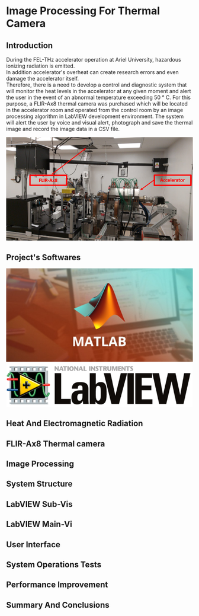# Image Processing For Thermal Camera

## Introduction

During the FEL-THz accelerator operation at Ariel University, hazardous ionizing radiation is emitted.<br />
In addition accelerator's overheat can create research errors and even damage the accelerator itself.<br />
Therefore, there is a need to develop a control and diagnostic system that will monitor the heat levels in the accelerator at any given moment and alert the user in the event of an abnormal temperature exceeding 50 ° C. For this purpose, a FLIR-Ax8 thermal camera was purchased which will be located in the accelerator room and operated from the control room by an image processing algorithm in LabVIEW development environment. The system will alert the user by voice and visual alert, photograph and save the thermal image and record the image data in a CSV file.

<p align="center">
  <img src="https://github.com/matanelg/Thermal-Camera-Image-Processing/blob/master/images/acc.png">
</p>

## Project's Softwares

<p float="left">
  <img src="https://github.com/matanelg/Thermal-Camera-Image-Processing/blob/master/images/matlab_resize_md.jpg">
  <img src="https://github.com/matanelg/Thermal-Camera-Image-Processing/blob/master/images/labv.png">
</p>


## Heat And Electromagnetic Radiation

## FLIR-Ax8 Thermal camera

## Image Processing

## System Structure

## LabVIEW Sub-Vis

## LabVIEW Main-Vi

## User Interface

## System Operations Tests

## Performance Improvement

## Summary And Conclusions







